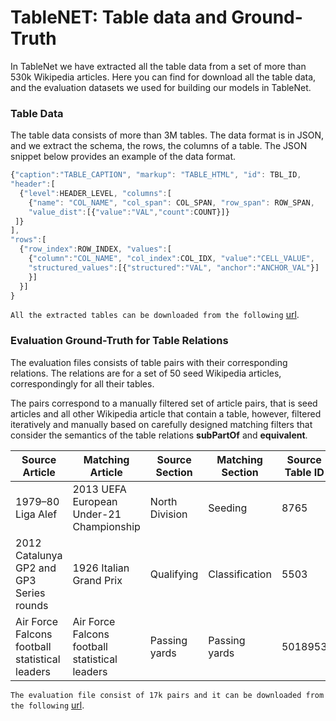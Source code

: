 # TableNET: Table data and Ground-Truth


In TableNet we have extracted all the table data from a set of more than 530k Wikipedia articles. Here you can find for download all the table data, and the evaluation datasets we used for building our models in TableNet. 

### Table Data

The table data consists of more than 3M tables. The data format is in JSON, and we extract the schema, the rows, the columns of a table. The JSON snippet below provides an example of the data format.

```javascript
{"caption":"TABLE_CAPTION", "markup": "TABLE_HTML", "id": TBL_ID, 
"header":[
  {"level":HEADER_LEVEL, "columns":[ 
    {"name": "COL_NAME", "col_span": COL_SPAN, "row_span": ROW_SPAN, 
    "value_dist":[{"value":"VAL","count":COUNT}]}
 ]}
], 
"rows":[ 
  {"row_index":ROW_INDEX, "values":[
    {"column":"COL_NAME", "col_index":COL_IDX, "value":"CELL_VALUE",  
    "structured_values":[{"structured":"VAL", "anchor":"ANCHOR_VAL"}]
    }]
  }]
}
```

`All the extracted tables can be downloaded from the following` [url](http://l3s.de/~fetahu/wiki_tables/data/table_data/html_data/structured_html_table_data.json.gz).


### Evaluation Ground-Truth for Table Relations

The evaluation files consists of table pairs with their corresponding relations. The relations are for a set of 50 seed Wikipedia articles, correspondingly for all their tables. 

The pairs correspond to a manually filtered set of article pairs, that is seed articles and all other Wikipedia article that contain a table, however, filtered iteratively and manually based on carefully designed matching filters that consider the semantics of the table relations **subPartOf** and **equivalent**.

| Source Article | Matching Article | Source Section  | Matching Section | Source Table ID | Matching Table ID | Label |
|--- | --- | --- | --- | --- | --- | --- |
|1979–80 Liga Alef | 2013 UEFA European Under-21 Championship | North Division | Seeding | 8765 | 2904 | noalignment|
|2012 Catalunya GP2 and GP3 Series rounds | 1926 Italian Grand Prix | Qualifying | Classification | 5503 | 4417| equivalent|
|Air Force Falcons football statistical leaders | Air Force Falcons football statistical leaders | Passing yards | Passing yards | 5018953| 5018952 |subpartof| 

`The evaluation file consist of 17k pairs and it can be downloaded from the following` [url](http://l3s.de/~fetahu/wiki_tables/data/gt_data/table_pair_evaluation_eq_sub_irrel_labels.tsv).


